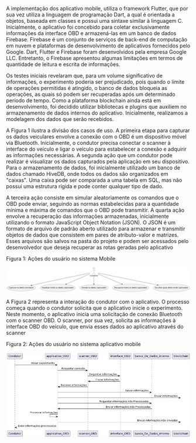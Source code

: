 A implementação dos aplicativo mobile, utiliza o framework Flutter, que por sua vez utiliza a linguagem de programação Dart, a qual é orientada a objetos, baseada em classes e possui uma sintaxe similar à linguagem C. Inicialmente, o aplicativo foi concebido para coletar exclusivamente informações da interface OBD e armazená-las em um banco de dados Firebase. Firebase é um conjunto de serviços de back-end de computação em nuvem e plataformas de desenvolvimento de aplicativos fornecidos pelo Google. Dart, Flutter e Firebase foram desenvolvidos pela empresa Google LLC. Entretanto, o Firebase apresentou algumas limitações em termos de quantidade de leitura e escrita de informações.

Os testes iniciais revelaram que, para um volume significativo de informações, o experimento poderia ser prejudicado, pois quando o limite de operações permitidas é atingido, o banco de dados bloqueia as operações, as quais só podem ser recuperadas após um determinado período de tempo. Como a plataforma blockchain ainda está em desenvolvimento, foi decidido utilizar bibliotecas e plugins que auxiliem no armazenamento de dados internos do aplicativo. Inicialmente, realizamos a modelagem dos dados que serão recebidos. 

A Figura 1 ilustra a divisão dos casos de uso. A primeira etapa para capturar os dados veiculares envolve a conexão com o OBD é um dispositivo móvel via Bluetooth. Inicialmente, o condutor precisa conectar o scanner à interface do veículo e ligar o veículo para estabelecer a conexão e adquirir as informações necessárias. A segunda ação que um condutor pode realizar é visualizar os dados capturados pela aplicação em seu dispositivo. Para o armazenamento de dados, foi inicialmente utilizado um banco de dados chamado HiveDB, onde todos os dados são organizados em "caixas". Uma caixa pode ser comparada a uma tabela em SQL, mas não possui uma estrutura rígida e pode conter qualquer tipo de dado.

A terceira ação consiste em simular aleatoriamente os comandos que o OBD pode enviar, seguindo as normas estabelecidas para a quantidade mínima e máxima de comandos que o OBD pode transmitir. A quarta ação envolve a recuperação das informações armazenadas, inicialmente utilizando o formato JavaScript Object Notation (JSON). O JSON é um formato de arquivo de padrão aberto utilizado para armazenar e transmitir objetos de dados que consistem em pares de atributo-valor e matrizes. Esses arquivos são salvos na pasta do projeto e podem ser acessados pelo desenvolvedor que deseja recuperar as rotas geradas pelo aplicativo


Figura 1: Ações do usuário no sistema Mobile

![condutor](condutor.png)

A Figura 2 representa a interação do condutor com o aplicativo. O processo começa quando o condutor solicita que o aplicativo inicie o experimento. Neste momento, o aplicativo  inicia uma solicitação de conexão Bluetooth com o scanner OBD. O scanner, por sua vez, solicita as informações à interface OBD do veículo, que envia esses dados ao aplicativo através do scanner

Figura 2: Ações do usuário no sistema aplicativo mobile

![fluxo](fluxodeintera%C3%A7%C3%A3o.png)
